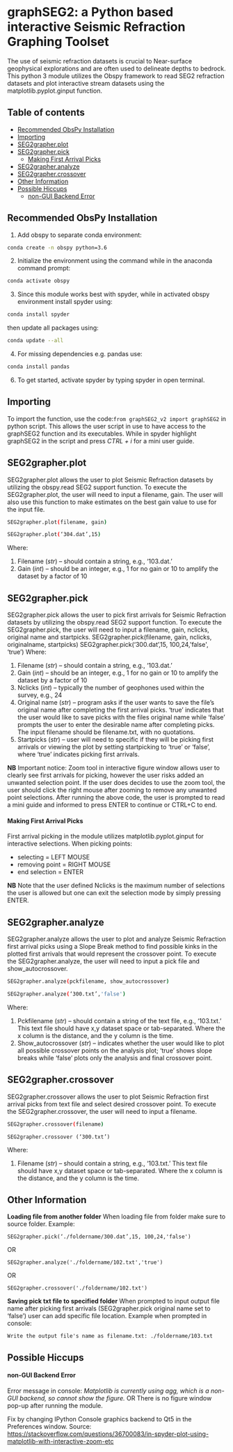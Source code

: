# graphSEG2: a Python based interactive Seismic Refraction Graphing Toolset 

The use of seismic refraction datasets is crucial to Near-surface geophysical explorations and are often used to delineate depths to bedrock. This python 3 module utilizes the Obspy framework to read SEG2 refraction datasets and plot interactive stream datasets using the matplotlib.pyplot.ginput function.


Table of contents
-----------------
- [Recommended ObsPy Installation](#Recommended-ObsPy-Installation)
- [Importing](#Importing)
- [SEG2grapher.plot](#seg2grapherplot)
- [SEG2grapher.pick](#seg2grapherpick)
  * [Making First Arrival Picks](#making-first-arrival-picks)
- [SEG2grapher.analyze](#seg2grapheranalyze)
- [SEG2grapher.crossover](#seg2graphercrossover)
- [Other Information](#other-information)
- [Possible Hiccups](#possible-hiccups)
  * [non-GUI Backend Error](#non-GUI-Backend-Error)

## Recommended ObsPy Installation

1.	Add obspy to separate conda environment:
```bash 
conda create -n obspy python=3.6
```
2.	Initialize the environment using the command while in the anaconda command prompt: 
```bash
conda activate obspy
```
3.	Since this module works best with spyder, while in activated obspy environment install spyder using:
```bash 
conda install spyder 
```
then update all packages using:
```bash 
conda update --all 
```
4.	For missing dependencies e.g. pandas use:
``` bash
conda install pandas
```
6.	To get started, activate spyder by typing spyder in open terminal.


## Importing

To import the function, use the code:`from graphSEG2_v2 import graphSEG2` in python script.
This allows the user script in use to have access to the graphSEG2 function and its executables. While in spyder highlight graphSEG2 in the script and press *CTRL + i* for a mini user guide.

## SEG2grapher.plot
SEG2grapher.plot allows the user to plot Seismic Refraction datasets by utilizing the obspy.read SEG2 support function. To execute the SEG2grapher.plot, the user will need to input a filename, gain. The user will also use this function to make estimates on the best gain value to use for the input file.
```bash
SEG2grapher.plot(filename, gain)
```
```bash
SEG2grapher.plot(‘304.dat’,15)
```
Where:
1.	Filename (*str*) – should contain a string, e.g., ‘103.dat.’
2.	Gain (*int*) – should be an integer, e.g., 1 for no gain or 10 to amplify the dataset by a factor of 10

## SEG2grapher.pick
SEG2grapher.pick allows the user to pick first arrivals for Seismic Refraction datasets by utilizing the obspy.read SEG2 support function. To execute the SEG2grapher.pick, the user will need to input a filename, gain, nclicks, original name and startpicks. 
SEG2grapher.pick(filename, gain, nclicks, originalname, startpicks)
SEG2grapher.pick(‘300.dat’,15, 100,24,'false', ‘true’)
Where:
1.	Filename (*str*) – should contain a string, e.g., ‘103.dat.’
2.	Gain (*int*) – should be an integer, e.g., 1 for no gain or 10 to amplify the dataset by a factor of 10
3.	Nclicks (*int*) – typically the number of geophones used within the survey, e.g., 24
4.	Original name (*str*) – program asks if the user wants to save the file’s original name after completing the first arrival picks. ‘true’ indicates that the user would like to save picks with the files original name while ‘false’ prompts the user to enter the desirable name after completing picks. The input filename should be filename.txt, with no quotations.
5.	Startpicks (*str*) – user will need to specific if they will be picking first arrivals or viewing the plot by setting startpicking to ‘true’ or ‘false’, where ‘true’ indicates picking first arrivals.

**NB**	Important notice: Zoom tool   in interactive figure window allows user to clearly see first arrivals for picking, however the user risks added an unwanted selection point. If the user does decides to use the zoom tool, the user should click the right mouse after zooming to remove any unwanted point selections.
After running the above code, the user is prompted to read a mini guide and informed to press ENTER to continue or CTRL+C to end.

#### Making First Arrival Picks
First arrival picking in the module utilizes matplotlib.pyplot.ginput for interactive selections. When picking points: 
   * selecting = LEFT MOUSE
   * removing point = RIGHT MOUSE
   *	end selection = ENTER

**NB** Note that the user defined Nclicks is the maximum number of selections the user is allowed but one can exit the selection mode by simply pressing ENTER.

## SEG2grapher.analyze
SEG2grapher.analyze allows the user to plot and analyze Seismic Refraction first arrival picks using a Slope Break method to find possible kinks in the plotted first arrivals that would represent the crossover point. To execute the SEG2grapher.analyze, the user will need to input a pick file and show_autocrossover.
```bash
SEG2grapher.analyze(pckfilename, show_autocrossover)
```
````bash
SEG2grapher.analyze(‘300.txt’,'false')
````
Where:
1.	Pckfilename (*str*) – should contain a string of the text file, e.g., ‘103.txt.’ This text file should have x,y dataset space or tab-separated. Where the x column is the distance, and the y column is the time.
2.	Show_autocrossover (*str*) – indicates whether the user would like to plot all possible crossover points on the analysis plot; ‘true’ shows slope breaks while ‘false’ plots only the analysis and final crossover point. 

## SEG2grapher.crossover
SEG2grapher.crossover allows the user to plot Seismic Refraction first arrival picks from text file and select desired crossover point. To execute the SEG2grapher.crossover, the user will need to input a filename.
`````bash
SEG2grapher.crossover(filename)
`````
````
SEG2grapher.crossover (‘300.txt’)
````
Where:
1.	Filename (*str*) – should contain a string, e.g., ‘103.txt.’ This text file should have x,y dataset space or tab-separated. Where the x column is the distance, and the y column is the time.

## Other Information
**Loading file from another folder**
When loading file from folder make sure to source folder.
Example:
```
SEG2grapher.pick(‘./foldername/300.dat’,15, 100,24,'false')
```
OR
```
SEG2grapher.analyze('./foldername/102.txt','true')
```
OR
```
SEG2grapher.crossover('./foldername/102.txt')
```

**Saving pick txt file to specified folder**
When prompted to input output file name after picking first arrivals (SEG2grapher.pick original name set to ‘false’) user can add specific file location.
Example when prompted in console:
```
Write the output file's name as filename.txt: ./foldername/103.txt
```
## Possible Hiccups
#### non-GUI Backend Error
Error message in console: *Matplotlib is currently using agg, which is a non-GUI backend, so cannot show the figure.* 
OR 
There is no figure window pop-up after running the module.

Fix by changing IPython Console graphics backend to Qt5 in the Preferences window. Source: https://stackoverflow.com/questions/36700083/in-spyder-plot-using-matplotlib-with-interactive-zoom-etc	


